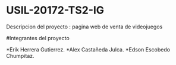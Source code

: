 # USIL-20172-TS2-IG


Descripcion del proyecto : pagina web de venta de videojuegos

#Integrantes del proyecto

*Erik Herrera Gutierrez.
*Alex Castañeda Julca.
*Edson Escobedo Chumpitaz.